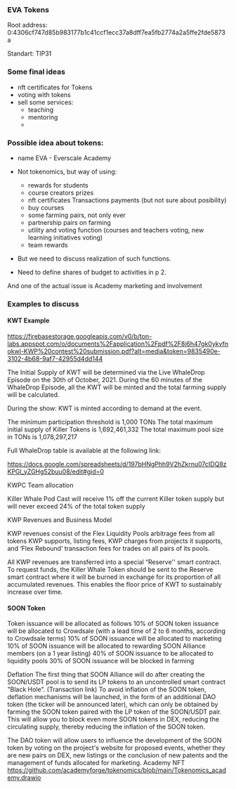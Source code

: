 ### EVA Tokens

Root address: 0:4306cf747d85b983177b1c41ccf1ecc37a8dff7ea5fb2774a2a5ffe2fde5873a

Standart: TIP31

### Some final ideas

- nft certificates for Tokens
- voting with tokens
- sell some services:
  - teaching
  - mentoring
  -


### Possible idea about tokens:
-  name EVA - Everscale Academy
- Not tokenomics, but way of using:
  - rewards for students
  - course creators prizes
  - nft certificates Transactions payments (but not sure about posibility)
  - buy courses
  - some farming pairs, not only ever
  - partnership pairs on farming
  - utility and voting function (courses and teachers voting, new learning initiatives voting)
  - team rewards

- But we need to discuss realization of such functions.

- Need to define shares of budget to activities in p 2.


And one of the actual issue is Academy marketing and involvement


### Examples to discuss

#### KWT Example

https://firebasestorage.googleapis.com/v0/b/ton-labs.appspot.com/o/documents%2Fapplication%2Fpdf%2F8i6h47gk0ykvfnokwl-KWP%20contest%20submission.pdf?alt=media&token=9835490e-3102-4b68-9af7-42955d4dd144

The Initial Supply of KWT will be determined via the Live WhaleDrop Episode on the 30th of
October, 2021. During the 60 minutes of the WhaleDrop Episode, all the KWT will be minted
and the total farming supply will be calculated.

During the show: KWT is minted according to demand at the event.

The minimum participation threshold is 1,000 TONs
The total maximum initial supply of Killer Tokens is 1,692,461,332
The total maximum pool size in TONs is 1,078,297,217



Full WhaleDrop table is available at the following link:

https://docs.google.com/spreadsheets/d/197bHNgPhh9V2hZkrnu07cIDQ8zKPGl_yZGHg52buu08/edit#gid=0

KWPC Team allocation

Killer Whale Pod Cast will receive 1% off the current Killer token supply but will never exceed
24% of the total token supply


KWP Revenues and Business Model

KWP revenues consist of the Flex Liquidity Pools arbitrage fees from all tokens KWP supports,
listing fees, KWP charges from projects it supports, and ‘Flex Rebound’ transaction fees for
trades on all pairs of its pools.

All KWP revenues are transferred into a special “Reserve'' smart contract. To request funds, the
Killer Whale Token should be sent to the Reserve smart contract where it will be burned in
exchange for its proportion of all accumulated revenues. This enables the floor price of KWT to
sustainably increase over time.




#### SOON Token
Token issuance will be allocated as follows
10% of SOON token issuance will be allocated to Crowdsale (with a lead time of 2 to 6 months, according to Crowdsale terms)
10% of SOON issuance will be allocated to marketing
10% of SOON issuance will be allocated to rewarding SOON Alliance members (on a 1 year listing)
40% of SOON issuance to be allocated to liquidity pools
30% of SOON issuance will be blocked in farming

Deflation
The first thing that SOON Alliance will do after creating the SOON/USDT pool is to send its LP tokens to an uncontrolled smart contract "Black Hole". (Transaction link)
To avoid inflation of the SOON token, deflation mechanisms will be launched, in the form of an additional DAO token (the ticker will be announced later), which can only be obtained by farming the SOON token paired with the LP token of the SOON/USDT pair.
This will allow you to block even more SOON tokens in DEX, reducing the circulating supply, thereby reducing the inflation of the SOON token.

The DAO token will allow users to influence the development of the SOON token by voting on the project's website for proposed events, whether they are new pairs on DEX, new listings or the conclusion of new patents and the management of funds allocated for marketing.
Academy NFT
https://github.com/academyforge/tokenomics/blob/main/Tokenomics_academy.drawio
